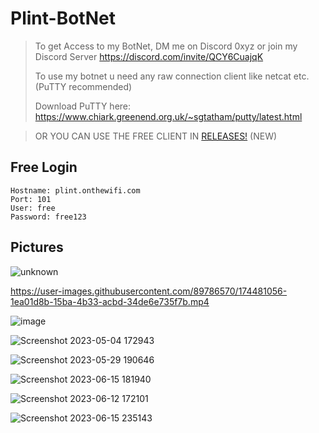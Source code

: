 # Plint-BotNet
> To get Access to my BotNet, DM me on Discord 0xyz or join my Discord Server https://discord.com/invite/QCY6CuajqK
> 
> To use my botnet u need any raw connection client like netcat etc. (PuTTY recommended)
> 
> Download PuTTY here: https://www.chiark.greenend.org.uk/~sgtatham/putty/latest.html

> OR YOU CAN USE THE FREE CLIENT IN [RELEASES!](https://github.com/ASMRoyal/PlintNet/releases/tag/client) (NEW)

## Free Login
```
Hostname: plint.onthewifi.com
Port: 101
User: free
Password: free123
```

## Pictures
![unknown](https://user-images.githubusercontent.com/89786570/174449780-2ce50ff5-c525-4f4c-82cf-379b63e5b3ca.png)

https://user-images.githubusercontent.com/89786570/174481056-1ea01d8b-15ba-4b33-acbd-34de6e735f7b.mp4

![image](https://github.com/ASMRoyal/PlintNet/assets/89786570/12b0f932-15b3-4ee0-b726-32e356e4c44a)

![Screenshot 2023-05-04 172943](https://github.com/ASMRoyal/plint-botnet/assets/89786570/49ef1e56-c414-4e66-9c84-8bd956a9915c)

![Screenshot 2023-05-29 190646](https://github.com/ASMRoyal/plint-botnet/assets/89786570/2c0e4a3e-9ee2-47de-aafc-9e251b18cc16)

![Screenshot 2023-06-15 181940](https://github.com/ASMRoyal/plint-botnet/assets/89786570/a59ee812-4a57-44b3-ba11-30156e9b105d)

![Screenshot 2023-06-12 172101](https://github.com/ASMRoyal/plint-botnet/assets/89786570/9ff79c5a-29fc-45b1-9d3a-345d4373c2ca)

![Screenshot 2023-06-15 235143](https://github.com/ASMRoyal/plint-botnet/assets/89786570/1ca7d255-febc-42ab-b0c4-1d4d5ef61b0a)
